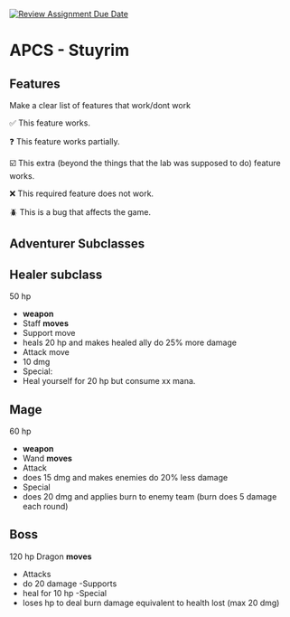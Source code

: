 [![Review Assignment Due Date](https://classroom.github.com/assets/deadline-readme-button-22041afd0340ce965d47ae6ef1cefeee28c7c493a6346c4f15d667ab976d596c.svg)](https://classroom.github.com/a/KprAwj1n)
# APCS - Stuyrim

## Features

Make a clear list of features that work/dont work

:white_check_mark: This feature works.

:question: This feature works partially.

:ballot_box_with_check: This extra (beyond the things that the lab was supposed to do) feature works.

:x: This required feature does not work.

:beetle: This is a bug that affects the game.


## Adventurer Subclasses
## Healer subclass

50 hp
- **weapon**
- Staff 
**moves**
- Support move
- heals 20 hp and makes healed ally do 25% more damage
- Attack move 
- 10 dmg 
- Special: 
- Heal yourself for 20 hp but consume xx mana.


## Mage

60 hp
- **weapon**
- Wand 
**moves**
- Attack
- does 15 dmg and makes enemies do 20% less damage
- Special 
- does 20 dmg and applies burn to enemy team (burn does 5 damage each round)


## Boss

120 hp
Dragon
**moves**
- Attacks
- do 20 damage
-Supports 
- heal for 10 hp
-Special 
- loses hp to deal burn damage equivalent to health lost (max 20 dmg) 



